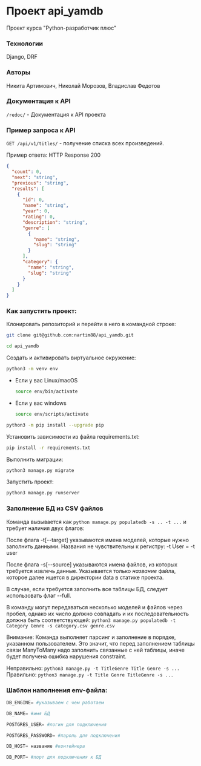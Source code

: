 # Проект api_yamdb

Проект курса "Python-разработчик плюс"

### Технологии

Django, DRF

### Авторы

Никита Артимович, Николай Морозов, Владислав Федотов

### Документация к API

`/redoc/` - Документация к API проекта

### Пример запроса к API

`GET /api/v1/titles/` - получение списка всех произведений.

Пример ответа:
HTTP Response 200
```json
{
  "count": 0,
  "next": "string",
  "previous": "string",
  "results": [
    {
      "id": 0,
      "name": "string",
      "year": 0,
      "rating": 0,
      "description": "string",
      "genre": [
        {
          "name": "string",
          "slug": "string"
        }
      ],
      "category": {
        "name": "string",
        "slug": "string"
      }
    }
  ]
}
```

### Как запустить проект:

Клонировать репозиторий и перейти в него в командной строке:

```bash
git clone git@github.com:nartim88/api_yamdb.git
```

```bash
cd api_yamdb
```

Cоздать и активировать виртуальное окружение:

```bash
python3 -m venv env
```

* Если у вас Linux/macOS

    ```bash
    source env/bin/activate
    ```

* Если у вас windows

    ```bash
    source env/scripts/activate
    ```

```bash
python3 -m pip install --upgrade pip
```

Установить зависимости из файла requirements.txt:

```bash
pip install -r requirements.txt
```

Выполнить миграции:

```bash
python3 manage.py migrate
```

Запустить проект:

```bash
python3 manage.py runserver
```

### Заполнение БД из CSV файлов

Команда вызывается как 
        ```
        python manage.py populatedb -s .. -t ...
        ```
и требует наличия двух флагов:
    
После флага -t[--target] указываются имена моделей, которые нужно заполнить данными.
Названия не чувствительны к регистру: -t User = -t user

После флага -s[--source] указываются имена файлов, из которых требуется извлечь данные.
Указывается только *название* файла, которое далее ищется в директории data в статике проекта.

В случае, если требуется заполнить все таблицы БД, следует использовать флаг --full.
    
В команду могут передаваться несколько моделей и файлов через пробел, однако их число должно совпадать и их 
последовательность должна быть соответствующей:
    ```
    python3 manage.py populatedb -t Category Genre -s category.csv genre.csv
    ```

Внимание:
    Команда выполняет парсинг и заполнение в порядке, указанном пользователем. Это значит, что
    перед заполнением таблицы связи ManyToMany надо заполнить связанные с ней таблицы, иначе
    будет получена ошибка нарушения constraint.

Неправильно:
        ```
        python3 manage.py -t TitleGenre Title Genre -s ...
        ```
    Правильно:
        ```
        python3 manage.py -t Title Genre TitleGenre -s ...
        ```


### Шаблон наполнения env-файла:

   ```python
   DB_ENGINE= #указываем с чем работаем 

   DB_NAME= #имя БД 

   POSTGRES_USER= #логин для подключения 

   POSTGRES_PASSWORD= #пароль для подключения 

   DB_HOST= название #контейнера 

   DB_PORT= #порт для подключения к БД
   ``` 

